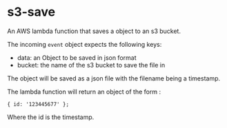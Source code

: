 # s3-save

An AWS lambda function that saves a object to an s3 bucket.

The incoming `event` object expects the following keys:

- data: an Object to be saved in json format
- bucket: the name of the s3 bucket to save the file in

The object will be saved as a json file with the filename being a timestamp.

The lambda function will return an object of the form :

```
{ id: '123445677' };
```

Where the id is the timestamp.
